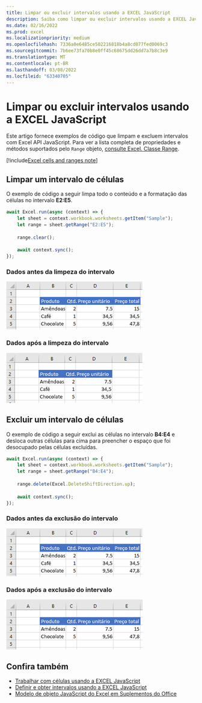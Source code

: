```yaml
---
title: Limpar ou excluir intervalos usando a EXCEL JavaScript
description: Saiba como limpar ou excluir intervalos usando a EXCEL JavaScript.
ms.date: 02/16/2022
ms.prod: excel
ms.localizationpriority: medium
ms.openlocfilehash: 7336a0e6485ce502216818b4a8cd077fed0069c3
ms.sourcegitcommit: 7b6ee73fa70b8e0ff45c68675dd26dd7a7b8c3e9
ms.translationtype: MT
ms.contentlocale: pt-BR
ms.lasthandoff: 03/08/2022
ms.locfileid: "63340705"
---
```

# <a name="clear-or-delete-ranges-using-the-excel-javascript-api"></a>Limpar ou excluir intervalos usando a EXCEL JavaScript

Este artigo fornece exemplos de código que limpam e excluem intervalos com Excel API JavaScript. Para ver a lista completa de propriedades e métodos suportados pelo `Range` objeto, [consulte Excel. Classe Range](/javascript/api/excel/excel.range).

[!include[Excel cells and ranges note](../includes/note-excel-cells-and-ranges.md)]

## <a name="clear-a-range-of-cells"></a>Limpar um intervalo de células

O exemplo de código a seguir limpa todo o conteúdo e a formatação das células no intervalo **E2:E5**.  

```js
await Excel.run(async (context) => {
    let sheet = context.workbook.worksheets.getItem("Sample");
    let range = sheet.getRange("E2:E5");

    range.clear();

    await context.sync();
});
```

### <a name="data-before-range-is-cleared"></a>Dados antes da limpeza do intervalo

![Dados em Excel antes que o intervalo seja limpo.](../images/excel-ranges-start.png)

### <a name="data-after-range-is-cleared"></a>Dados após a limpeza do intervalo

![Os dados Excel depois que o intervalo for limpo.](../images/excel-ranges-after-clear.png)

## <a name="delete-a-range-of-cells"></a>Excluir um intervalo de células

O exemplo de código a seguir exclui as células no intervalo **B4:E4** e desloca outras células para cima para preencher o espaço que foi desocupado pelas células excluídas.

```js
await Excel.run(async (context) => {
    let sheet = context.workbook.worksheets.getItem("Sample");
    let range = sheet.getRange("B4:E4");

    range.delete(Excel.DeleteShiftDirection.up);

    await context.sync();
});
```

### <a name="data-before-range-is-deleted"></a>Dados antes da exclusão do intervalo

![Dados no Excel antes que o intervalo seja excluído.](../images/excel-ranges-start.png)

### <a name="data-after-range-is-deleted"></a>Dados após a exclusão do intervalo

![Os dados Excel depois que o intervalo for excluído.](../images/excel-ranges-after-delete.png)

## <a name="see-also"></a>Confira também

- [Trabalhar com células usando a EXCEL JavaScript](excel-add-ins-cells.md)
- [Definir e obter intervalos usando a EXCEL JavaScript](excel-add-ins-ranges-set-get.md)
- [Modelo de objeto JavaScript do Excel em Suplementos do Office](excel-add-ins-core-concepts.md)
